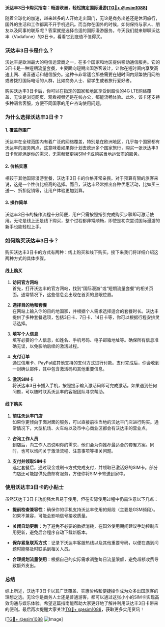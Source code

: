 **沃达丰3日卡购买指南：畅游欧洲，轻松搞定国际漫游[[TG💪+ @esim1088](https://t.me/s/esim1088)]**

随着全球化的加速，越来越多的人开始走出国门，无论是商务出差还是休闲旅行，国外的生活和工作都离不开手机通讯。而当你在国外的时候，如何保持与家人、朋友以及同事的联系呢？答案就是选择合适的国际漫游服务。今天我们就来聊聊沃达丰（Vodafone）的3日卡，看看它到底值不值得买。

### 沃达丰3日卡是什么？

沃达丰是欧洲最大的电信运营商之一，在多个国家和地区提供移动通信服务。它的3日卡是一种短期流量套餐，主要面向短期出国游客设计，让你在短时间内享受高速上网、语音通话和短信服务。这种卡非常适合那些需要在短时间内频繁使用网络或者拨打国际电话的人群，比如商务人士、留学生或者旅行爱好者。

购买沃达丰3日卡后，你可以在指定的国家和地区享受到超快的4G LTE网络覆盖，无论是浏览网页、观看视频还是在线办公，都能流畅体验。此外，该卡还支持多种语言客服，方便不同国家的用户咨询使用问题。

### 为什么选择沃达丰3日卡？

#### 1. **覆盖范围广**
沃达丰在全球范围内有着广泛的网络覆盖，特别是在欧洲地区，几乎每个国家都有沃达丰的服务网点。这意味着如果你计划去欧洲多个国家旅行，购买一张沃达丰3日卡就能满足你的需求，无需频繁更换SIM卡或购买当地运营商的服务。

#### 2. **价格实惠**
相较于其他国际漫游套餐，沃达丰3日卡的价格非常亲民。对于预算有限的旅客来说，这是一个性价比极高的选择。而且，沃达丰经常推出各种优惠活动，比如买三送一、折扣促销等，让用户体验更加划算。

#### 3. **操作简单**
沃达丰3日卡的操作流程十分简便，用户只需按照指引完成购买步骤即可激活使用。无论是线上还是线下购买，整个过程都非常顺畅，即使是初次尝试国际漫游的新手也能轻松上手。

### 如何购买沃达丰3日卡？

购买沃达丰3日卡的方式有两种：线上购买和线下购买。接下来我们将详细介绍这两种方式的具体步骤。

#### 线上购买

1. **访问官方网站**  
   首先，打开沃达丰的官方网站，找到“国际漫游”或“短期流量套餐”的相关页面。通常情况下，这些信息会出现在首页的显眼位置。

2. **选择目的地和套餐**  
   在网站上输入你的目的地国家，并根据个人需求选择适合的套餐时长。沃达丰提供了多种套餐选项，包括3日卡、7日卡、14日卡等，你可以根据行程安排灵活选择。

3. **填写个人信息**  
   填写必要的个人信息，如姓名、手机号码、电子邮箱地址等。确保所有信息准确无误，以免影响后续的激活过程。

4. **支付订单**  
   通过信用卡、PayPal或其他支持的支付方式进行付款。支付完成后，你会收到一封确认邮件，其中包含激活码和其他重要信息。

5. **激活SIM卡**  
   将沃达丰3日卡插入手机，按照提示输入激活码即可完成激活。如果遇到任何问题，可以随时联系沃达丰的客服团队寻求帮助。

#### 线下购买

1. **前往沃达丰门店**  
   如果你更倾向于面对面的服务，可以直接前往当地的沃达丰门店进行购买。通常情况下，大型机场、火车站以及市中心商业区都会有沃达丰的营业点。

2. **咨询工作人员**  
   到店后，向工作人员说明你的需求，他们会为你推荐最适合的套餐方案。同时，也可以询问关于激活流程、注意事项等相关问题。

3. **支付并领取SIM卡**  
   选定套餐后，通过现金或刷卡方式完成支付，并领取已激活好的SIM卡。部分门店还可能提供免费邮寄服务，方便你将SIM卡寄送到家中。

### 使用沃达丰3日卡的小贴士

虽然沃达丰3日卡功能强大且易于使用，但在实际使用过程中仍需注意以下几点：

- **提前检查兼容性**：确保你的手机支持沃达丰使用的频段（主要是GSM频段）。如果不兼容，可能会影响信号接收质量。
  
- **关闭自动更新**：为了避免不必要的数据消耗，在国外使用期间建议手动控制应用更新，避免后台程序自动下载新版本。

- **保存紧急联系方式**：记录下沃达丰客服热线以及其他重要号码，以便在遇到问题时能够及时联系到相关人员。

- **合理规划流量使用**：根据自己的实际需求调整每日流量限额，避免超额收费导致额外支出。

### 总结

综上所述，沃达丰3日卡以其广泛覆盖、实惠价格和便捷操作成为众多出国旅客的理想之选。无论你是商务人士还是普通游客，都可以通过这张小小的SIM卡实现高效沟通与娱乐体验。希望这篇指南能帮助大家更好地了解并利用沃达丰3日卡带来的便利。最后再次提醒大家关注[TG💪+ @esim1088](https://t.me/s/esim1088)，获取更多实用资讯！

[[TG💪+ @esim1088](https://t.me/s/esim1088) ![Image](https://i.postimg.cc/4NQfJmqS/Snipaste-2025-05-13-00-14-12.png)]